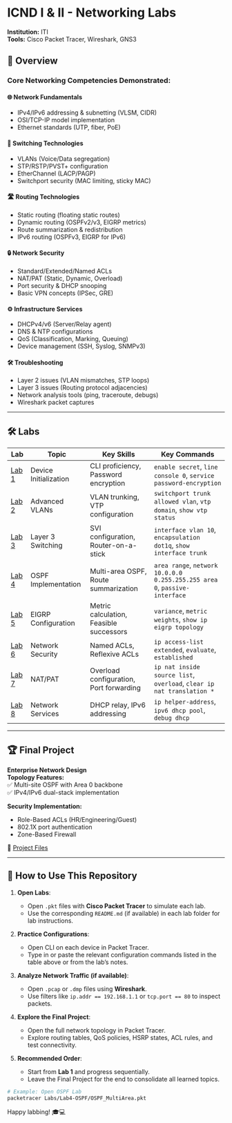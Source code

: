 # ICND I & II - Networking Labs
**Institution:** ITI  
**Tools:** Cisco Packet Tracer, Wireshark, GNS3

## 📌 Overview
### Core Networking Competencies Demonstrated:
#### 🌐 **Network Fundamentals**
- IPv4/IPv6 addressing & subnetting (VLSM, CIDR)
- OSI/TCP-IP model implementation
- Ethernet standards (UTP, fiber, PoE)

#### 🔄 **Switching Technologies**
- VLANs (Voice/Data segregation)
- STP/RSTP/PVST+ configuration
- EtherChannel (LACP/PAGP)
- Switchport security (MAC limiting, sticky MAC)

#### 🛣️ **Routing Technologies**
- Static routing (floating static routes)
- Dynamic routing (OSPFv2/v3, EIGRP metrics)
- Route summarization & redistribution
- IPv6 routing (OSPFv3, EIGRP for IPv6)

#### 🔒 **Network Security**
- Standard/Extended/Named ACLs
- NAT/PAT (Static, Dynamic, Overload)
- Port security & DHCP snooping
- Basic VPN concepts (IPSec, GRE)

#### ⚙️ **Infrastructure Services**
- DHCPv4/v6 (Server/Relay agent)
- DNS & NTP configurations
- QoS (Classification, Marking, Queuing)
- Device management (SSH, Syslog, SNMPv3)

#### 🛠️ **Troubleshooting**
- Layer 2 issues (VLAN mismatches, STP loops)
- Layer 3 issues (Routing protocol adjacencies)
- Network analysis tools (ping, traceroute, debugs)
- Wireshark packet captures

---

## 🛠 Labs
| Lab | Topic | Key Skills | Key Commands |
|-----|-------|------------|--------------|
| [Lab 1](Labs/Lab1-Basic-Device-Config) | Device Initialization | CLI proficiency, Password encryption | `enable secret`, `line console 0`, `service password-encryption` |
| [Lab 2](Labs/Lab2-VLAN-Trunking) | Advanced VLANs | VLAN trunking, VTP configuration | `switchport trunk allowed vlan`, `vtp domain`, `show vtp status` |
| [Lab 3](Labs/Lab3-InterVLAN-Routing) | Layer 3 Switching | SVI configuration, Router-on-a-stick | `interface vlan 10`, `encapsulation dot1q`, `show interface trunk` |
| [Lab 4](Labs/Lab4-OSPF) | OSPF Implementation | Multi-area OSPF, Route summarization | `area range`, `network 10.0.0.0 0.255.255.255 area 0`, `passive-interface` |
| [Lab 5](Labs/Lab5-EIGRP) | EIGRP Configuration | Metric calculation, Feasible successors | `variance`, `metric weights`, `show ip eigrp topology` |
| [Lab 6](Labs/Lab6-ACLs) | Network Security | Named ACLs, Reflexive ACLs | `ip access-list extended`, `evaluate`, `established` |
| [Lab 7](Labs/Lab7-NAT) | NAT/PAT | Overload configuration, Port forwarding | `ip nat inside source list`, `overload`, `clear ip nat translation *` |
| [Lab 8](Labs/Lab8-DHCP) | Network Services | DHCP relay, IPv6 addressing | `ip helper-address`, `ipv6 dhcp pool`, `debug dhcp` |

---

## 🏆 Final Project
**Enterprise Network Design**  
**Topology Features:**  
✅ Multi-site OSPF with Area 0 backbone  
✅ IPv4/IPv6 dual-stack implementation  

**Security Implementation:**  
- Role-Based ACLs (HR/Engineering/Guest)  
- 802.1X port authentication  
- Zone-Based Firewall  

📂 [Project Files](Final-Project) 

---

## 🔧 How to Use This Repository

1. **Open Labs**:
   - Open `.pkt` files with **Cisco Packet Tracer** to simulate each lab.
   - Use the corresponding `README.md` (if available) in each lab folder for lab instructions.

2. **Practice Configurations**:
   - Open CLI on each device in Packet Tracer.
   - Type in or paste the relevant configuration commands listed in the table above or from the lab’s notes.

3. **Analyze Network Traffic (if available)**:
   - Open `.pcap` or `.dmp` files using **Wireshark**.
   - Use filters like `ip.addr == 192.168.1.1` or `tcp.port == 80` to inspect packets.

4. **Explore the Final Project**:
   - Open the full network topology in Packet Tracer.
   - Explore routing tables, QoS policies, HSRP states, ACL rules, and test connectivity.

5. **Recommended Order**:
   - Start from **Lab 1** and progress sequentially.
   - Leave the Final Project for the end to consolidate all learned topics.

```bash
# Example: Open OSPF Lab
packetracer Labs/Lab4-OSPF/OSPF_MultiArea.pkt
```

Happy labbing! 🎓💻

